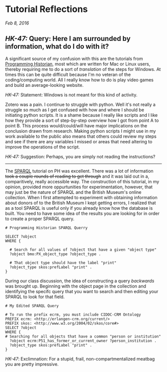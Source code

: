 # Tutorial Reflections
_Feb 8, 2016_

## _HK-47:_ Query: Here I am surrounded by information, what do I do with it?

A significant source of my confusion with this are the tutorials from [Programming Historian](http://programminghistorian.org/lessons), most which are written for Mac or Linux users, thereby requiring me to do a sort of _translation_ of the steps for Windows. At times this can be quite difficult because I'm no veteran of the coding/computing world. All I really know how to do is play video games and build an average-looking website.

_HK-47:_ Statement: Windows is not meant for this kind of activity.

Zotero was a pain. I continue to struggle with python. Well it's not really a struggle so much as I get confused with how and where I should be initiating python scripts. It is a shame because I really like scripts and I like how they provide a sort of step-by-step overview how I got from point A to point B. This process would/could/will have major implications on the conclusion drawn from research. Making python scripts I might use in my work available to the public also means that others could review my steps and see if there are any variables I missed or areas that need altering to improve the operations of the script. 

_HK-47:_ Suggestion: Perhaps, you are simply not reading the instructions?

---

The [SPARQL](http://programminghistorian.org/lessons/graph-databases-and-SPARQL) tutorial on PH was excellent. There was a lot of information ~~took a couple rounds of reading to get through~~ and it was laid out in a, comparitively, really accessible way. The construction of this tutorial, in my opinion, provided more oppurtunities for experimentation, however, that may just be the nature of SPARQL and the British Museum's online collection. When I first attempted to experiment with obtaining information about donors of to the British Museum I kept getting errors, I realized that as a tool SPARQL is useful only if you already know how the database is built. You need to have some idea of the results you are looking for in order to create a proper SPARQL query.

```
# Programming Historian SPARQL Querry

SELECT ?object
WHERE {

  # Search for all values of ?object that have a given "object type"
  ?object bmo:PX_object_type ?object_type .

  # That object type should have the label "print"
  ?object_type skos:prefLabel "print" .
}
```

During our class discussion, the idea of constructing a query _backwards_ was brought up. Beginning with the object page in the collection and identifying the specifc query that you want to search and then editing your SPARQL to look for that field.

```
# My Edited SPARQL Query

# To run the prefix ecrm, you must include CIDOC-CRM Ontology
PREFIX ecrm: <http://erlangen-crm.org/current/>
PREFIX skos: <http://www.w3.org/2004/02/skos/core#>
SELECT ?object
WHERE {
# Searching for all objects that have a common "person or institution"
  ?object ecrm:P51_has_former_or_current_owner ?person_institution .
  ?object_type skos:prefLabel "print" .
}
```
_HK-47_: Exclimnation: For a stupid, frail, non-compartmentalized meatbag you are pretty impressive.



